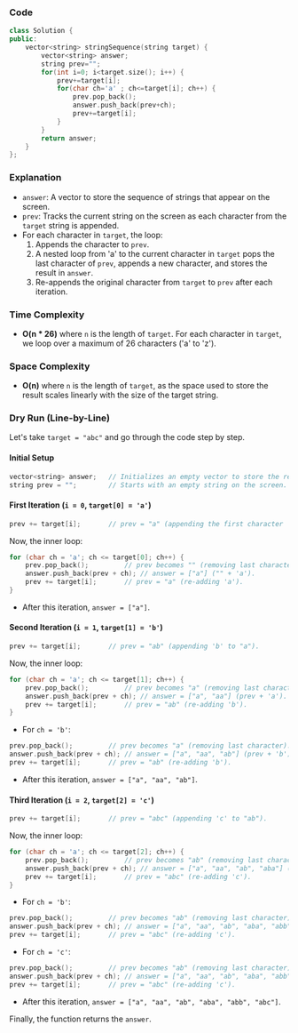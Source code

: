 ### Code
```cpp
class Solution {
public:
    vector<string> stringSequence(string target) {
        vector<string> answer;
        string prev="";
        for(int i=0; i<target.size(); i++) {
            prev+=target[i];
            for(char ch='a' ; ch<=target[i]; ch++) {
                prev.pop_back();
                answer.push_back(prev+ch);
                prev+=target[i];
            }
        }
        return answer;
    }
};
```

### Explanation
- `answer`: A vector to store the sequence of strings that appear on the screen.
- `prev`: Tracks the current string on the screen as each character from the `target` string is appended.
- For each character in `target`, the loop:
  1. Appends the character to `prev`.
  2. A nested loop from 'a' to the current character in `target` pops the last character of `prev`, appends a new character, and stores the result in `answer`.
  3. Re-appends the original character from `target` to `prev` after each iteration.

### Time Complexity
- **O(n * 26)** where `n` is the length of `target`. For each character in `target`, we loop over a maximum of 26 characters ('a' to 'z').

### Space Complexity
- **O(n)** where `n` is the length of `target`, as the space used to store the result scales linearly with the size of the target string.

### Dry Run (Line-by-Line)

Let's take `target = "abc"` and go through the code step by step.

#### Initial Setup
```cpp
vector<string> answer;   // Initializes an empty vector to store the results.
string prev = "";        // Starts with an empty string on the screen.
```

#### First Iteration (`i = 0`, `target[0] = 'a'`)
```cpp
prev += target[i];       // prev = "a" (appending the first character 'a').
```
Now, the inner loop:
```cpp
for (char ch = 'a'; ch <= target[0]; ch++) {
    prev.pop_back();         // prev becomes "" (removing last character).
    answer.push_back(prev + ch); // answer = ["a"] ("" + 'a').
    prev += target[i];       // prev = "a" (re-adding 'a').
}
```
- After this iteration, `answer = ["a"]`.

#### Second Iteration (`i = 1`, `target[1] = 'b'`)
```cpp
prev += target[i];       // prev = "ab" (appending 'b' to "a").
```
Now, the inner loop:
```cpp
for (char ch = 'a'; ch <= target[1]; ch++) {
    prev.pop_back();         // prev becomes "a" (removing last character).
    answer.push_back(prev + ch); // answer = ["a", "aa"] (prev + 'a').
    prev += target[i];       // prev = "ab" (re-adding 'b').
}
```
- For `ch = 'b'`:
```cpp
prev.pop_back();         // prev becomes "a" (removing last character).
answer.push_back(prev + ch); // answer = ["a", "aa", "ab"] (prev + 'b').
prev += target[i];       // prev = "ab" (re-adding 'b').
```
- After this iteration, `answer = ["a", "aa", "ab"]`.

#### Third Iteration (`i = 2`, `target[2] = 'c'`)
```cpp
prev += target[i];       // prev = "abc" (appending 'c' to "ab").
```
Now, the inner loop:
```cpp
for (char ch = 'a'; ch <= target[2]; ch++) {
    prev.pop_back();         // prev becomes "ab" (removing last character).
    answer.push_back(prev + ch); // answer = ["a", "aa", "ab", "aba"] (prev + 'a').
    prev += target[i];       // prev = "abc" (re-adding 'c').
}
```
- For `ch = 'b'`:
```cpp
prev.pop_back();         // prev becomes "ab" (removing last character).
answer.push_back(prev + ch); // answer = ["a", "aa", "ab", "aba", "abb"] (prev + 'b').
prev += target[i];       // prev = "abc" (re-adding 'c').
```
- For `ch = 'c'`:
```cpp
prev.pop_back();         // prev becomes "ab" (removing last character).
answer.push_back(prev + ch); // answer = ["a", "aa", "ab", "aba", "abb", "abc"] (prev + 'c').
prev += target[i];       // prev = "abc" (re-adding 'c').
```
- After this iteration, `answer = ["a", "aa", "ab", "aba", "abb", "abc"]`.

Finally, the function returns the `answer`.
